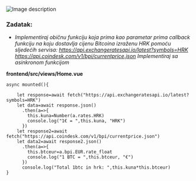 ![Image description](https://i.kym-cdn.com/entries/icons/mobile/000/029/959/Screen_Shot_2019-06-05_at_1.26.32_PM.jpg)


### Zadatak:

* *Implementiraj običnu funkciju koja prima kao parametar prima callback funkciju na koju
dostavlja cijenu Bitcoina izraženu HRK pomoću sljedećih servisa:
https://api.exchangeratesapi.io/latest?symbols=HRK
https://api.coindesk.com/v1/bpi/currentprice.json
Implementiraj sa asinkronom funkcijom* 



__frontend/src/views/Home.vue__
```
async mounted(){
  
    let response=await fetch("https://api.exchangeratesapi.io/latest?symbols=HRK")
    let data=await response.json()
      .then(a=>{
        this.kuna=Number(a.rates.HRK)
		console.log("1€ = ",this.kuna, "HRK")
      })
    let response2=await fetch("https://api.coindesk.com/v1/bpi/currentprice.json")
    let data2=await response2.json()
      .then(a=>{
        this.btceur=a.bpi.EUR.rate_float
		console.log("1 BTC = ",this.btceur, "€")
      })
	  console.log("Total 1btc in hrk: ",this.kuna*this.btceur)
}
  ```
  
